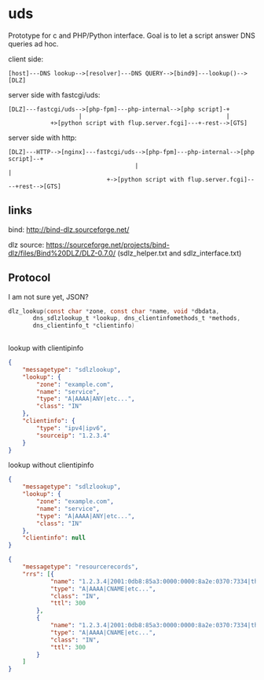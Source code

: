 # uds

Prototype for c and PHP/Python interface. Goal is to let a script answer DNS queries ad hoc. 


client side:
```
[host]---DNS lookup-->[resolver]---DNS QUERY-->[bind9]---lookup()-->[DLZ]
```

server side with fastcgi/uds:
```
[DLZ]---fastcgi/uds-->[php-fpm]---php-internal-->[php script]-+
                    |                                         |
		    +>[python script with flup.server.fcgi]---+-rest-->[GTS]
```

server side with http:
```
[DLZ]---HTTP-->[nginx]---fastcgi/uds-->[php-fpm]---php-internal-->[php script]--+
                                    |                                           |
		                    +->[python script with flup.server.fcgi]----+rest-->[GTS]
```


## links

bind: http://bind-dlz.sourceforge.net/

dlz source: https://sourceforge.net/projects/bind-dlz/files/Bind%20DLZ/DLZ-0.7.0/ (sdlz_helper.txt and sdlz_interface.txt)


## Protocol


I am not sure yet, JSON?
``` c
dlz_lookup(const char *zone, const char *name, void *dbdata,
	   dns_sdlzlookup_t *lookup, dns_clientinfomethods_t *methods,
	   dns_clientinfo_t *clientinfo)
    

```

lookup with clientipinfo
```json
{
	"messagetype": "sdlzlookup",
	"lookup": {
		"zone": "example.com",
		"name": "service",
		"type": "A|AAAA|ANY|etc...",
		"class": "IN"
	},
	"clientinfo": {
		"type": "ipv4|ipv6",
		"sourceip": "1.2.3.4"
	}
}
```

lookup without clientipinfo
```json
{
	"messagetype": "sdlzlookup",
	"lookup": {
		"zone": "example.com",
		"name": "service",
		"type": "A|AAAA|ANY|etc...",
		"class": "IN"
	},
	"clientinfo": null
}
```



```json
{
	"messagetype": "resourcerecords",
	"rrs": [{
			"name": "1.2.3.4|2001:0db8:85a3:0000:0000:8a2e:0370:7334|this.is.the.right.fqdn.example.com|etc...",
			"type": "A|AAAA|CNAME|etc...",
			"class": "IN",
			"ttl": 300
		},
		{
			"name": "1.2.3.4|2001:0db8:85a3:0000:0000:8a2e:0370:7334|this.is.the.right.fqdn.example.com|etc...",
			"type": "A|AAAA|CNAME|etc...",
			"class": "IN",
			"ttl": 300
		}
	]
}
```


